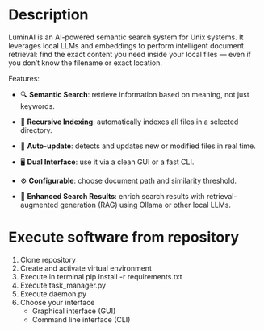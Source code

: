 # Description
LuminAI is an AI-powered semantic search system for Unix systems. It leverages local LLMs and embeddings to perform intelligent document retrieval: find the exact content you need inside your local files — even if you don’t know the filename or exact location.

Features:

- 🔍 **Semantic Search**: retrieve information based on meaning, not just keywords.

- 📂 **Recursive Indexing**: automatically indexes all files in a selected directory.

- 🔄 **Auto-update**: detects and updates new or modified files in real time.

- 🖥️ **Dual Interface**: use it via a clean GUI or a fast CLI.

- ⚙️ **Configurable**: choose document path and similarity threshold.

- 📑 **Enhanced Search Results**: enrich search results with retrieval-augmented generation (RAG) using Ollama or other local LLMs.

# Execute software from repository

1. Clone repository
2. Create and activate virtual environment
3. Execute in terminal pip install -r requirements.txt
4. Execute task_manager.py
5. Execute daemon.py
6. Choose your interface
   - Graphical interface (GUI)
   - Command line interface (CLI)
